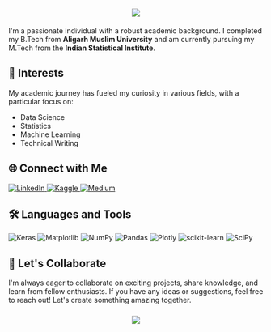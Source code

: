<h1 align="center">
  <img src="https://readme-typing-svg.herokuapp.com/?lines=Hi+There!+👋;I'm+Belal+Ahmed+Siddiqui;Welcome+to+my+GitHub!;Data+Scientist;Machine+Learning&center=true&size=30&width=500&height=70&color=00BFFF&vCenter=true&pause=1000&speed=90">
</h1>



I'm a passionate individual with a robust academic background. I completed my B.Tech from **Aligarh Muslim University** and am currently pursuing my M.Tech from the **Indian Statistical Institute**. 


## 🔬 Interests
My academic journey has fueled my curiosity in various fields, with a particular focus on:
- Data Science
- Statistics
- Machine Learning
- Technical Writing

## 🌐 Connect with Me
<p align="left">
  <a href="https://www.linkedin.com/in/stoicsapien1/" target="_blank">
    <img src="https://img.shields.io/badge/LinkedIn-0077B5?style=for-the-badge&logo=linkedin&logoColor=white" alt="LinkedIn"/>
  </a>
  <a href="https://www.kaggle.com/stoicsapien1" target="_blank">
    <img src="https://img.shields.io/badge/Kaggle-20BEFF?style=for-the-badge&logo=Kaggle&logoColor=white" alt="Kaggle"/>
  </a>
  <a href="https://medium.com/@stoic_sapien1" target="_blank">
    <img src="https://img.shields.io/badge/Medium-12100E?style=for-the-badge&logo=medium&logoColor=white" alt="Medium"/>
  </a>
</p>

## 🛠️ Languages and Tools
![Keras](https://img.shields.io/badge/Keras-%23D00000.svg?style=for-the-badge&logo=Keras&logoColor=white)
![Matplotlib](https://img.shields.io/badge/Matplotlib-%23ffffff.svg?style=for-the-badge&logo=Matplotlib&logoColor=black)
![NumPy](https://img.shields.io/badge/numpy-%23013243.svg?style=for-the-badge&logo=numpy&logoColor=white)
![Pandas](https://img.shields.io/badge/pandas-%23150458.svg?style=for-the-badge&logo=pandas&logoColor=white)
![Plotly](https://img.shields.io/badge/Plotly-%233F4F75.svg?style=for-the-badge&logo=plotly&logoColor=white)
![scikit-learn](https://img.shields.io/badge/scikit--learn-%23F7931E.svg?style=for-the-badge&logo=scikit-learn&logoColor=white)
![SciPy](https://img.shields.io/badge/SciPy-%230C55A5.svg?style=for-the-badge&logo=scipy&logoColor=%white)

## 🤝 Let's Collaborate
I'm always eager to collaborate on exciting projects, share knowledge, and learn from fellow enthusiasts. If you have any ideas or suggestions, feel free to reach out! Let's create something amazing together.

<h3 align="center">
  <img src="https://readme-typing-svg.herokuapp.com/?lines=Thanks+for+visiting!;Sayonara!+👋&center=true&size=24">
</h3>
